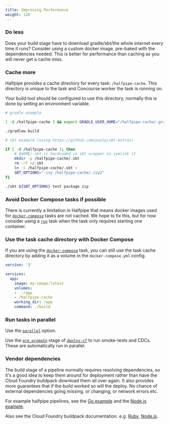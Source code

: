 ```yaml
---
title: Improving Performance
weight: 120
---
```


### Do less

Does your build stage have to download gradle/sbt/the whole internet every time it runs? Consider using a custom docker image, pre-baked with the dependencies needed. This is better for performance than caching as you will never get a cache miss.

### Cache more

Halfpipe provides a cache directory for every task: `/halfpipe-cache`. This directory is unique to the task and Concourse worker the task is running on.

Your build tool should be configured to use this directory, normally this is done by setting an environment variable.

```bash
# gradle example

[ -d /halfpipe-cache ] && export GRADLE_USER_HOME="/halfpipe-cache/.gradle"

./gradlew build
```

```bash
# sbt example (using https://github.com/paulp/sbt-extras)

if [ -d /halfpipe-cache ]; then
    # $HOME/.sbt is hardcoded in sbt wrapper so symlink it
    mkdir -p /halfpipe-cache/.sbt
    rm -rf ~/.sbt
    ln -s /halfpipe-cache/.sbt ~
    SBT_OPTIONS="-ivy /halfpipe-cache/.ivy2"
fi

./sbt ${SBT_OPTIONS} test package zip
```

### Avoid Docker Compose tasks if possible

There is currently a limitation in Halfpipe that means docker images used for [`docker-compose`](/manifest#docker-compose) tasks are not cached. We hope to fix this, but for now consider using a [`run`](/manifest#run) task when the task only requires starting one container.


### Use the task cache directory with Docker Compose

If you are using the [`docker-compose`](/manifest#docker-compose) task, you can still use the task cache directory by adding it as a volume in the `docker-compose.yml` config.

```yaml
version: '3'

services:
  app:
    image: my-image:latest
    volumes:
    - .:/app
    - /halfpipe-cache
    working_dir: /app
    command: ./build
```

### Run tasks in parallel

Use the [`parallel`](/manifest/#parallel-tasks) option. 

Use the [`pre_promote`](/manifest#deploy-cf) stage of [`deploy-cf`](/manifest#deploy-cf) to run smoke-tests and CDCs. These are automatically run in parallel.


### Vendor dependencies

The build stage of a pipeline normally requires resolving dependencies, so it's a good idea to keep them around for deployment rather than have the Cloud Foundry buildpack download them all over again. It also provides more guarantees that if the build worked so will the deploy. No chance of external dependencies going missing, or changing, or network errors etc.

For example halfpipe pipelines, see the [Go example](https://github.com/springernature/halfpipe-examples/tree/master/golang) and the [Node.js example](https://github.com/springernature/halfpipe-examples/tree/master/nodejs).

Also see the Cloud Foundry buildpack documentation. e.g. [Ruby](https://docs.cloudfoundry.org/buildpacks/ruby/index.html#vendoring), [Node.js](https://docs.cloudfoundry.org/buildpacks/node/index.html#vendoring).

